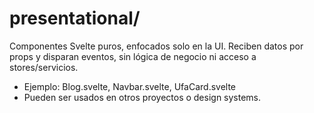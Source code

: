 # presentational/

Componentes Svelte puros, enfocados solo en la UI. Reciben datos por props y disparan eventos, sin lógica de negocio ni acceso a stores/servicios.

- Ejemplo: Blog.svelte, Navbar.svelte, UfaCard.svelte
- Pueden ser usados en otros proyectos o design systems.
